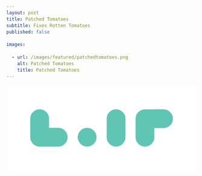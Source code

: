 ```yaml
---
layout: post
title: Patched Tomatoes
subtitle: Fixes Rotten Tomatoes
published: false

images:

  - url: /images/featured/patchedtomatoes.png
    alt: Patched Tomatoes
    title: Patched Tomatoes
---
```


<img class="aligncenter" src="/images/lilt/logo.png" alt="lilt" />
